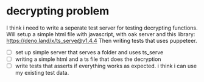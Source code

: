 # decrypting problem
I think i need to write a seperate test server for testing decrypting functions.
Will setup a simple html file with javascript, with oak server and this library: https://deno.land/x/ts_serve@v1.4.4
Then writing tests that uses puppeteer.

- [ ] set up simple server that serves a folder and uses ts_serve
- [ ] writing a simple html and a ts file that does the decryption
- [ ] write tests that asserts if everything works as expected. i think i can use my existing test data.